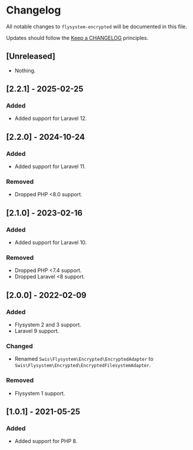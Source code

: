 # Changelog

All notable changes to `flysystem-encrypted` will be documented in this file.

Updates should follow the [Keep a CHANGELOG](http://keepachangelog.com/) principles.

## [Unreleased]

- Nothing.

## [2.2.1] - 2025-02-25

### Added

- Added support for Laravel 12.

## [2.2.0] - 2024-10-24

### Added

- Added support for Laravel 11.

### Removed

- Dropped PHP <8.0 support.

## [2.1.0] - 2023-02-16

### Added

- Added support for Laravel 10.

### Removed

- Dropped PHP <7.4 support.
- Dropped Laravel <8 support.

## [2.0.0] - 2022-02-09

### Added
- Flysystem 2 and 3 support.
- Laravel 9 support.

### Changed
- Renamed `Swis\Flysystem\Encrypted\EncryptedAdapter` to `Swis\Flysystem\Encrypted\EncryptedFilesystemAdapter`.

### Removed
- Flysystem 1 support.

## [1.0.1] - 2021-05-25

### Added
- Added support for PHP 8.
